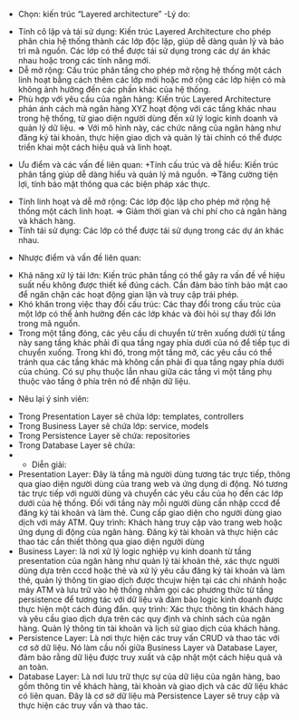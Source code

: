 - Chọn: kiến trúc “Layered architecture”
-Lý do: 
+ Tính cô lập và tái sử dụng: Kiến trúc Layered Architecture cho phép phân chia hệ thống thành các lớp độc lập, giúp dễ dàng quản lý và bảo trì mã nguồn. Các lớp có thể được tái sử dụng trong các dự án khác nhau hoặc trong các tính năng mới.
+ Dễ mở rộng: Cấu trúc phân tầng cho phép mở rộng hệ thống một cách linh hoạt bằng cách thêm các lớp mới hoặc mở rộng các lớp hiện có mà không ảnh hưởng đến các phần khác của hệ thống.
+ Phù hợp với yêu cầu của ngân hàng: Kiến trúc Layered Architecture phản ánh cách mà ngân hàng XYZ hoạt động với các tầng khác nhau trong hệ thống, từ giao diện người dùng đến xử lý logic kinh doanh và quản lý dữ liệu.
=> Với mô hình này, các chức năng của ngân hàng như đăng ký tài khoản, thực hiện giao dịch và quản lý tài chính có thể được triển khai một cách hiệu quả và linh hoạt.
- Ưu điểm và các vấn đề liên quan:
+Tính cấu trúc và dễ hiểu: Kiến trúc phân tầng giúp dễ dàng hiểu và quản lý mã nguồn. 
=>Tăng cường tiện lợi, tính bảo mật thông qua các biện pháp xác thực.
+ Tính linh hoạt và dễ mở rộng: Các lớp độc lập cho phép mở rộng hệ thống một cách linh hoạt. => Giảm thời gian và chi phí cho cả ngân hàng và khách hàng.
+ Tính tái sử dụng: Các lớp có thể được tái sử dụng trong các dự án khác nhau.
- Nhược điểm và vấn đề liên quan:
+ Khả năng xử lý tải lớn: Kiến trúc phân tầng có thể gây ra vấn đề về hiệu suất nếu không được thiết kế đúng cách. Cần đảm bảo tính bảo mật cao để ngăn chặn các hoạt động gian lận và truy cập trái phép.
+ Khó khăn trong việc thay đổi cấu trúc: Các thay đổi trong cấu trúc của một lớp có thể ảnh hưởng đến các lớp khác và đòi hỏi sự thay đổi lớn trong mã nguồn. 
+ Trong một tầng đóng, các yêu cầu di chuyển từ trên xuống dưới từ tầng này sang tầng khác phải đi qua tầng ngay phía dưới của nó để tiếp tục di chuyển xuống. Trong khi đó, trong một tầng mở, các yêu cầu có thể tránh qua các tầng khác mà không cần phải đi qua tầng ngay phía dưới của chúng. Có sự phụ thuộc lẫn nhau giữa các tầng vì một tầng phụ thuộc vào tầng ở phía trên nó để nhận dữ liệu. 
- Nêu lại ý sinh viên:
+ Trong Presentation Layer sẽ chứa lớp: templates, controllers
+ Trong Business Layer sẽ chứa lớp: service, models
+ Trong Persistence Layer sẽ chứa: repositories
+ Trong Database Layer sẽ chứa:
+ - Diễn giải:
+ Presentation Layer: Đây là tầng mà người dùng tương tác trực tiếp, thông qua giao diện người dùng của trang web và ứng dụng di động. Nó tương tác trực tiếp với người dùng và chuyển các yêu cầu của họ đến các lớp dưới của hệ thống. Đối với tầng này mỗi người dùng cần nhập cccd để đăng ký tài khoản và làm thẻ. Cung cấp giao diện cho người dùng giao dịch với máy ATM. Quy trình:
Khách hàng truy cập vào trang web hoặc ứng dụng di động của ngân hàng.
Đăng ký tài khoản và thực hiện các thao tác cần thiết thông qua giao diện người dùng
+ Business Layer: là nơi xử lý logic nghiệp vụ kinh doanh từ tầng presentation của ngân hàng như quản lý tài khoản thẻ, xác thực người dùng dựa trên cccd hoặc thẻ và xử lý yêu cầu đăng ký tài khoản và làm thẻ, quản lý thông tin giao dịch được thcujw hiện tại các chi nhánh hoặc máy ATM và lưu trữ vào hệ thống nhằm gọi các phương thức từ tầng persistence để tương tác với dữ liệu và đảm bảo logic kinh doanh được thực hiện một cách đúng đắn. 
quy trình:
Xác thực thông tin khách hàng và yêu cầu giao dịch dựa trên các quy định và chính sách của ngân hàng.
Quản lý thông tin tài khoản và lịch sử giao dịch của khách hàng.
+ Persistence Layer: Là nơi thực hiện các truy vấn CRUD và thao tác với cơ sở dữ liệu. Nó làm cầu nối giữa Business Layer và Database Layer, đảm bảo rằng dữ liệu được truy xuất và cập nhật một cách hiệu quả và an toàn.
+ Database Layer: Là nơi lưu trữ thực sự của dữ liệu của ngân hàng, bao gồm thông tin về khách hàng, tài khoản và giao dịch và các dữ liệu khác có liên quan. Đây là cơ sở dữ liệu mà Persistence Layer sẽ truy cập và thực hiện các truy vấn và thao tác.

